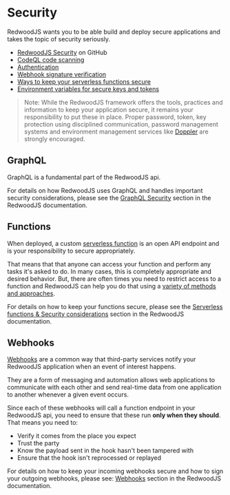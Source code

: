 # Security

RedwoodJS wants you to be able build and deploy secure applications and takes the topic of security seriously.

* [RedwoodJS Security](https://github.com/redwoodjs/redwood/security) on GitHub
* [CodeQL code scanning](https://github.com/features/security)
* [Authentication](/docs/authentication)
* [Webhook signature verification](/docs/webhooks)
* [Ways to keep your serverless functions secure](/docs/serverless-functions#security-considerations)
* [Environment variables for secure keys and tokens](/docs/environment-variables)

> Note: While the RedwoodJS framework offers the tools, practices and information to keep your application secure, it remains your responsibility to put these in place. Proper password, token, key protection using disciplined communication, password management systems and environment management services like [Doppler](https://www.doppler.com) are strongly encouraged.

## GraphQL

GraphQL is a fundamental part of the RedwoodJS api. 

For details on how RedwoodJS uses GraphQL and handles important security considerations, please see the [GraphQL Security](/docs/graphql#security) section in the RedwoodJS documentation.

## Functions

When deployed, a custom [serverless function](/docs/serverless-functions) is an open API endpoint and is your responsibility to secure appropriately.

That means that that anyone can access your function and perform any tasks it's asked to do. In many cases, this is completely appropriate and desired behavior. But, there are often times you need to restrict access to a function and RedwoodJS can help you do that using a [variety of methods and approaches](/docs/serverless-functions#security-considerations).

For details on how to keep your functions secure, please see the [Serverless functions & Security considerations](/docs/serverless-functions#security-considerations) section in the RedwoodJS documentation.

## Webhooks

[Webhooks](/docs/webhooks) are a common way that third-party services notify your RedwoodJS application when an event of interest happens. 

They are a form of messaging and automation allows web applications to communicate with each other and send real-time data from one application to another whenever a given event occurs.

Since each of these webhooks will call a function endpoint in your RedwoodJS api, you need to ensure that these run **only when they should**. That means you need to:

* Verify it comes from the place you expect
* Trust the party 
* Know the payload sent in the hook hasn't been tampered with
* Ensure that the hook isn't reprocessed or replayed 

For details on how to keep your incoming webhooks secure and how to sign your outgoing webhooks, please see: [Webhooks](/docs/webhooks) section in the RedwoodJS documentation.

